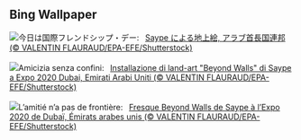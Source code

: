 ## Bing Wallpaper
![](https://www.bing.com/th?id=OHR.SaypeDubai_JA-JP1584990235_UHD.jpg&w=1000)今日は国際フレンドシップ・デー:&nbsp;&ensp;[Saype による地上絵, アラブ首長国連邦 (© VALENTIN FLAURAUD/EPA-EFE/Shutterstock)](https://www.bing.com/th?id=OHR.SaypeDubai_JA-JP1584990235_UHD.jpg)
<br><br/>
![](https://www.bing.com/th?id=OHR.SaypeDubai_IT-IT8691118780_UHD.jpg&w=1000)Amicizia senza confini:&nbsp;&ensp;[Installazione di land-art "Beyond Walls" di Saype a Expo 2020 Dubai, Emirati Arabi Uniti (© VALENTIN FLAURAUD/EPA-EFE/Shutterstock)](https://www.bing.com/th?id=OHR.SaypeDubai_IT-IT8691118780_UHD.jpg)
<br><br/>
![](https://www.bing.com/th?id=OHR.SaypeDubai_FR-FR8249612257_UHD.jpg&w=1000)L’amitié n’a pas de frontière:&nbsp;&ensp;[Fresque Beyond Walls de Saype à l’Expo 2020 de Dubaï, Émirats arabes unis (© VALENTIN FLAURAUD/EPA-EFE/Shutterstock)](https://www.bing.com/th?id=OHR.SaypeDubai_FR-FR8249612257_UHD.jpg)
<br><br/>
